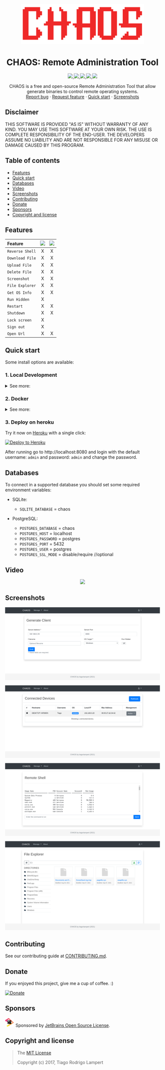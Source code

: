<p align="center">
  <a href="#">
    <img src="https://raw.githubusercontent.com/tiagorlampert/CHAOS/master/public/logo.png" alt="CHAOS logo" width="400" height="130">
  </a>
</p>

<h1 align="center">CHAOS: Remote Administration Tool</h1>
<p align="center">
  <a href="https://golang.org/">
    <img src="https://img.shields.io/badge/Golang-1.18+-blue.svg?style=flat-square">
  </a>
    <a href="https://github.com/tiagorlampert/CHAOS/releases">
    <img src="https://img.shields.io/badge/Release-v5 Beta-red.svg?style=flat-square">
  </a>
  <a href="https://github.com/tiagorlampert/CHAOS/blob/master/LICENSE">
    <img src="https://img.shields.io/badge/License-MIT-yellow.svg?style=flat-square">
  </a>
  <a href="https://hub.docker.com/r/tiagorlampert/chaos">
    <img src="https://img.shields.io/docker/pulls/tiagorlampert/chaos.svg?style=flat-square">
  </a>
    <a href="https://opensource.org">
    <img src="https://img.shields.io/badge/Open%20Source-%E2%9D%A4-brightgreen.svg?style=flat-square">
  </a>
</p>

<p align="center">
  CHAOS is a free and open-source Remote Administration Tool that allow generate binaries to control remote operating systems.
  <br>
  <a href="https://github.com/tiagorlampert/chaos/issues/new">Report bug</a>
  ·
  <a href="https://github.com/tiagorlampert/chaos/issues/new">Request feature</a>
  ·
  <a href="#quick-start">Quick start</a>
  ·
  <a href="#screenshots">Screenshots</a>
</p>


## Disclaimer

THIS SOFTWARE IS PROVIDED "AS IS" WITHOUT WARRANTY OF ANY KIND. YOU MAY USE THIS SOFTWARE AT YOUR OWN RISK. THE USE IS COMPLETE RESPONSIBILITY OF THE END-USER. THE DEVELOPERS ASSUME NO LIABILITY AND ARE NOT RESPONSIBLE FOR ANY MISUSE OR DAMAGE CAUSED BY THIS PROGRAM.


## Table of contents

- [Features](#features)
- [Quick start](#quick-start)
- [Databases](#databases)
- [Video](#video)
- [Screenshots](#screenshots)
- [Contributing](#contributing)
- [Donate](#donate)
- [Sponsors](#sponsors)
- [Copyright and license](#copyright-and-license)

## Features

| Feature         |  <img src="https://img.shields.io/badge/Windows-0078D6?style=for-the-badge&logo=windows&logoColor=white"/>   |  <img src="https://img.shields.io/badge/Linux-FCC624?style=for-the-badge&logo=linux&logoColor=black"/> |
|:----------------|:-------:|:------:|
| `Reverse Shell` |    X    |    X   |
| `Download File` |    X    |    X   |
| `Upload File`   |    X    |    X   |
| `Delete File`   |    X    |    X   |
| `Screenshot`    |    X    |    X   |
| `File Explorer` |    X    |    X   |
| `Get OS Info`   |    X    |    X   |
| `Run Hidden`    |    X    |        |
| `Restart`       |    X    |    X   |
| `Shutdown`      |    X    |    X   |
| `Lock screen`   |    X    |        |
| `Sign out`      |    X    |        |
| `Open Url`      |    X    |    X   |

## Quick start

Some install options are available:

### 1. Local Development
<details>
  <summary>See more:</summary>

```bash
# Install dependencies
$ sudo apt install golang git -y

# Get this repository
$ git clone https://github.com/tiagorlampert/CHAOS

# Go into the repository
$ cd CHAOS/

# Run
$ PORT=8080 SQLITE_DATABASE=chaos go run cmd/chaos/main.go
```

</details>

### 2. Docker
<details>
  <summary>See more:</summary>

#### Linux
```bash
# Create a shared directory between the host and container
$ mkdir ~/chaos-container

$ docker run -it -v ~/chaos-container:/database/ -v ~/chaos-container:/temp/ \
  -e PORT=8080 -e SQLITE_DATABASE=chaos -p 8080:8080 tiagorlampert/chaos:latest
```

#### Windows
```bash
# Create a shared directory between the host and container
$ md c:\chaos-container

$ docker run -it -v c:/chaos-container:/database/ -v c:/chaos-container:/temp/ -e PORT=8080 -e SQLITE_DATABASE=chaos -p 8080:8080 tiagorlampert/chaos:latest
```

</details>

### 3. Deploy on heroku

Try it now on [Heroku](https://www.heroku.com/) with a single click:

[![Deploy to Heroku](https://www.herokucdn.com/deploy/button.svg)](https://heroku.com/deploy)

After running go to http://localhost:8080 and login with the default username: `admin` and password: `admin` and change the password.

## Databases

To connect in a supported database you should set some required environment variables:

* SQLite:
  * `SQLITE_DATABASE` = chaos

* PostgreSQL:
  * `POSTGRES_DATABASE` = chaos
  * `POSTGRES_HOST` = localhost
  * `POSTGRES_PASSWORD` = postgres
  * `POSTGRES_PORT` = 5432
  * `POSTGRES_USER` = postgres
  * `POSTGRES_SSL_MODE` = disable/require //optional

## Video
<p align="center">
<a href="https://www.youtube.com/watch?v=TBMFokbSqzg">
  <img src="https://img.youtube.com/vi/TBMFokbSqzg/maxresdefault.jpg"/>
</a></p>

## Screenshots
![generate](public/generate.png)

![devices](public/devices.png)

![shell](public/shell.png)

![explorer](public/explorer.png)

## Contributing
See our contributing guide at [CONTRIBUTING.md](../master/CONTRIBUTING.md).

## Donate
If you enjoyed this project, give me a cup of coffee. :)

[![Donate](https://www.paypalobjects.com/en_US/i/btn/btn_donateCC_LG.gif)](https://www.paypal.com/cgi-bin/webscr?cmd=_donations&business=SG83FSKPKCRJ6&currency_code=USD&source=url)

## Sponsors
<img src="https://raw.githubusercontent.com/tiagorlampert/CHAOS/master/public/jetbrains.png" width="30" height="30" /> Sponsored by [JetBrains Open Source License](https://www.jetbrains.com/buy/opensource/).

## Copyright and license

>The [MIT License](https://github.com/tiagorlampert/CHAOS/blob/master/LICENSE)
>
>Copyright (c) 2017, Tiago Rodrigo Lampert
>
